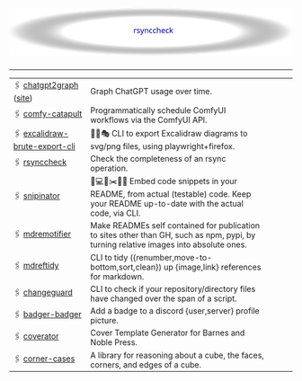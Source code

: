 <!--

WARNING: This file is auto-generated by snipinator. Do not edit directly.
SOURCE: `README.md.jinja2`.

-->
# <div align="center">![realazthat](https://raw.githubusercontent.com/realazthat/rsynccheck/v0.1.0/.github/logo-exported.svg)</div>

---

|                                     |                                                                                                                                       |     |     |     |
| ----------------------------------- | ------------------------------------------------------------------------------------------------------------------------------------- | --- | --- | --- |
| 🖇️ [chatgpt2graph][1] ([site][2])   | Graph ChatGPT usage over time.                                                                                                        |     |     |     |
| 🖇️ [comfy-catapult][3]              | Programmatically schedule ComfyUI workflows via the ComfyUI API.                                                                      |     |     |     |
| 🖇️ [excalidraw-brute-export-cli][4] | 💪🔨🎭 CLI to export Excalidraw diagrams to svg/png files, using playwright+firefox.                                                     |     |     |     |
| 🖇️ [rsynccheck][5]                  | Check the completeness of an rsync operation.                                                                                         |     |     |     |
| 🖇️ [snipinator][6]                  | 🤖💻🔧✂️📝📃 Embed code snippets in your README, from actual (testable) code. Keep your README up-to-date with the actual code, via CLI.   |     |     |     |
| 🖇️ [mdremotifier][7]                | Make READMEs self contained for publication to sites other than GH, such as npm, pypi, by turning relative images into absolute ones. |     |     |     |
| 🖇️ [mdreftidy][8]                   | CLI to tidy ({renumber,move-to-bottom,sort,clean}) up {image,link} references for markdown.                                           |     |     |     |
| 🖇️ [changeguard][9]                 | CLI to check if your repository/directory files have changed over the span of a script.                                               |     |     |     |
| 🖇️ [badger-badger][10]              | Add a badge to a discord {user,server} profile picture.                                                                               |     |     |     |
| 🖇️ [coverator][11]                  | Cover Template Generator for Barnes and Noble Press.                                                                                  |     |     |     |
| 🖇️ [corner-cases][12]               | A library for reasoning about a cube, the faces, corners, and edges of a cube.                                                        |     |     |     |

[1]: https://github.com/realazthat/chatgpt2graph
[2]: https://realazthat.github.io/chatgpt2graph/
[3]: https://github.com/realazthat/comfy-catapult
[4]: https://github.com/realazthat/excalidraw-brute-export-cli
[5]: https://github.com/realazthat/rsynccheck
[6]: https://github.com/realazthat/snipinator
[7]: https://github.com/realazthat/mdremotifier
[8]: https://github.com/realazthat/mdreftidy
[9]: https://github.com/realazthat/changeguard
[10]: https://github.com/realazthat/badger-badger
[11]: https://github.com/realazthat/coverator
[12]: https://github.com/realazthat/corner-cases
